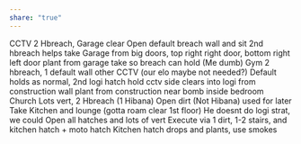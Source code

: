 ```yaml
---
share: "true"
---
```


CCTV
	2 Hbreach, Garage clear
	Open default breach wall and sit
	2nd hbreach helps take Garage from big doors, top right right door, bottom right left door
	plant from garage take so breach can hold (Me dumb)
Gym
	2 hbreach, 1 default wall other CCTV (our elo maybe not needed?)
	Default holds as normal, 2nd logi hatch hold
		cctv side clears into logi from construction wall
	plant from construction near bomb inside bedroom
Church
	Lots vert, 2 Hbreach (1 Hibana)
	Open dirt (Not Hibana) used for later
	Take Kitchen and lounge (gotta roam clear 1st floor)
		He doesnt do logi strat, we could
	Open all hatches and lots of vert
	Execute via 1 dirt, 1-2 stairs, and kitchen hatch + moto hatch
	Kitchen hatch drops and plants, use smokes

